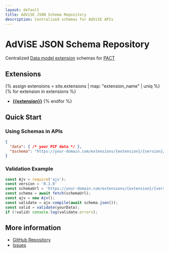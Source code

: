 ```yaml
---
layout: default
title: AdViSE JSON Schema Repository
description: Centralized schemas for AdViSE APIs
---
```



<div class="header">
    <h1>AdViSE JSON Schema Repository</h1>
    <p>Centralized <a href="https://wbcsd.github.io/tr/data-model-extensions-guidance/">Data model extension</a> schemas for <a href="https://www.carbon-transparency.org/pact-methodology">PACT</a></p>
</div>

## Extensions

{% assign extensions = site.extensions | map: "extension_name" | uniq %}
{% for extension in extensions %}
  - **[{{extension}}](/extensions/{{extension}}/index)**
{% endfor %}

## Quick Start

### Using Schemas in APIs

```json
{
  "data": { /* your PCF data */ },
  "$schema": "https://your-domain.com/extensions/{extension}/{version}/schema.json"
}
```

### Validation Example

```javascript
const Ajv = require('ajv');
const version = '0.1.0'
const schemaUrl = 'https://your-domain.com/extensions/{extension}/{version}/schema.json';
const schema = await fetch(schemaUrl);
const ajv = new Ajv();
const validate = ajv.compile(await schema.json());
const valid = validate(yourData);
if (!valid) console.log(validate.errors);
```


## More information

- [GitHub Repository](https://github.com/SIMTech-Sustainable-Systems-Engineering/advise_json_schema)
- [Issues](https://github.com/SIMTech-Sustainable-Systems-Engineering/advise_json_schema/issues)


<script src="{{ site.baseurl }}{% link assets/js/change-domain.js %}"></script>